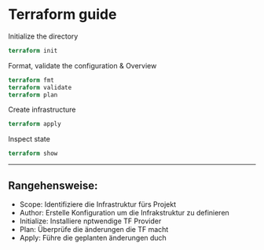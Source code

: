 # Terraform guide

Initialize the directory
```terraform
terraform init
```

Format, validate the configuration & Overview
```terraform
terraform fmt
terraform validate
terraform plan
```

Create infrastructure
```terraform
terraform apply
```

Inspect state
```terraform
terraform show
```

---

## Rangehensweise:
- Scope: Identifiziere die Infrastruktur fürs Projekt
- Author: Erstelle Konfiguration um die Infrakstruktur zu definieren
- Initialize: Installiere nptwendige TF Provider
- Plan: Überprüfe die änderungen die TF macht
- Apply: Führe die geplanten änderungen duch